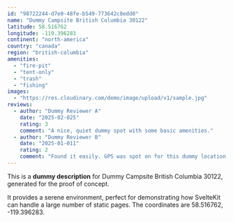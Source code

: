 ```yaml
---
id: "98722244-d7e0-48fe-b549-773642c8edd0"
name: "Dummy Campsite British Columbia 30122"
latitude: 58.516762
longitude: -119.396283
continent: "north-america"
country: "canada"
region: "british-columbia"
amenities:
  - "fire-pit"
  - "tent-only"
  - "trash"
  - "fishing"
images:
  - "https://res.cloudinary.com/demo/image/upload/v1/sample.jpg"
reviews:
  - author: "Dummy Reviewer A"
    date: "2025-02-025"
    rating: 3
    comment: "A nice, quiet dummy spot with some basic amenities."
  - author: "Dummy Reviewer B"
    date: "2025-01-011"
    rating: 2
    comment: "Found it easily. GPS was spot on for this dummy location."
---
```


This is a **dummy description** for Dummy Campsite British Columbia 30122, generated for the proof of concept.

It provides a serene environment, perfect for demonstrating how SvelteKit can handle a large number of static pages. The coordinates are 58.516762, -119.396283.
